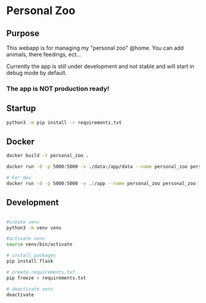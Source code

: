 # Personal Zoo

## Purpose

This webapp is for managing my "personal zoo" @home. You can add animals, there feedings, ect...

Currently the app is still under development and not stable and will start in debug mode by default.

### **The app is NOT production ready!**


## Startup
```bash
python3 -m pip install -r requirements.txt
```

## Docker 
```bash
docker build -t personal_zoo .

docker run -d -p 5000:5000 -v ./data:/app/data --name personal_zoo personal_zoo

# For dev
docker run -d -p 5000:5000 -v .:/app --name personal_zoo personal_zoo
```

## Development
```bash

#create venv
python3 -m venv venv

#activate venv
source venv/bin/activate

# install packages
pip install flask

# create requirements.txt
pip freeze > requirements.txt

# deactivate venv
deactivate

```
